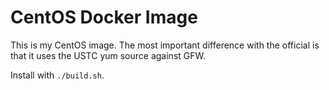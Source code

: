 CentOS Docker Image
===
This is my CentOS image. The most important difference with the official is that it uses the USTC yum source against GFW.

Install with `./build.sh`.
